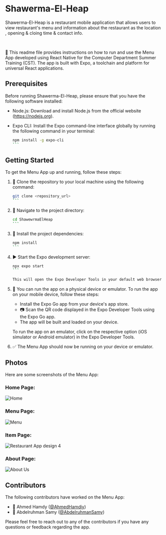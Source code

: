 # Shawerma-El-Heap
Shawerma-El-Heap is a restaurant mobile application that allows users to view restaurant's menu and information about the restaurant as the location , opening & cloing time & contact info.

<br>

📝 This readme file provides instructions on how to run and use the Menu App developed using React Native for the Computer Department Summer Training (CST). The app is built with Expo, a toolchain and platform for universal React applications.

## Prerequisites

Before running Shawerma-El-Heap, please ensure that you have the following software installed:

- Node.js: Download and install Node.js from the official website (https://nodejs.org).
- Expo CLI: Install the Expo command-line interface globally by running the following command in your terminal:

  `````bash
  npm install -g expo-cli
  ```

## Getting Started

To get the Menu App up and running, follow these steps:

1. 🐑 Clone the repository to your local machine using the following command:

   ````bash
   git clone <repository_url>
   ```

2. 📂 Navigate to the project directory:

   ````bash
   cd ShawewrmaElHeap
   ```

3. 🔧 Install the project dependencies:

   ````bash
   npm install
   ```

4. ▶️ Start the Expo development server:

   ````bash
   npx expo start
   ```

   This will open the Expo Developer Tools in your default web browser.

5. 📱 You can run the app on a physical device or emulator. To run the app on your mobile device, follow these steps:

   - Install the Expo Go app from your device's app store.
   - 📷 Scan the QR code displayed in the Expo Developer Tools using the Expo Go app.
   - The app will be built and loaded on your device.

   To run the app on an emulator, click on the respective option (iOS simulator or Android emulator) in the Expo Developer Tools.

6. ✅ The Menu App should now be running on your device or emulator.

## Photos

Here are some screenshots of the Menu App:

### Home Page:
  ![Home](https://github.com/Ashraf-Bahy-Org/Shawerma-El-Heap/assets/111378492/0e333375-9969-4bed-bd7d-a6384f86e41c)

### Menu Page:
  ![Menu](https://github.com/Ashraf-Bahy-Org/Shawerma-El-Heap/assets/111378492/ba33a58d-aa6e-4406-be56-2b268b22de17)

 
### Item Page:
  ![Restaurant App design 4](https://github.com/Ashraf-Bahy-Org/Shawerma-El-Heap/assets/111378492/6e08cc54-e967-46ee-81f0-fb7fd0d486d0)


### About Page:
  ![About Us](https://github.com/Ashraf-Bahy-Org/Shawerma-El-Heap/assets/111378492/44dd634a-af31-4efe-badc-94a3755357dd)

## Contributors

The following contributors have worked on the Menu App:

- 👤 Ahmed Hamdy ([@AhmedHamdiy](https://github.com/AhmedHamdiy))
- 👤 Abdelruhman Samy ([@AbdelruhmanSamy](https://github.com/AbdelruhmanSamy))

Please feel free to reach out to any of the contributors if you have any questions or feedback regarding the app.
